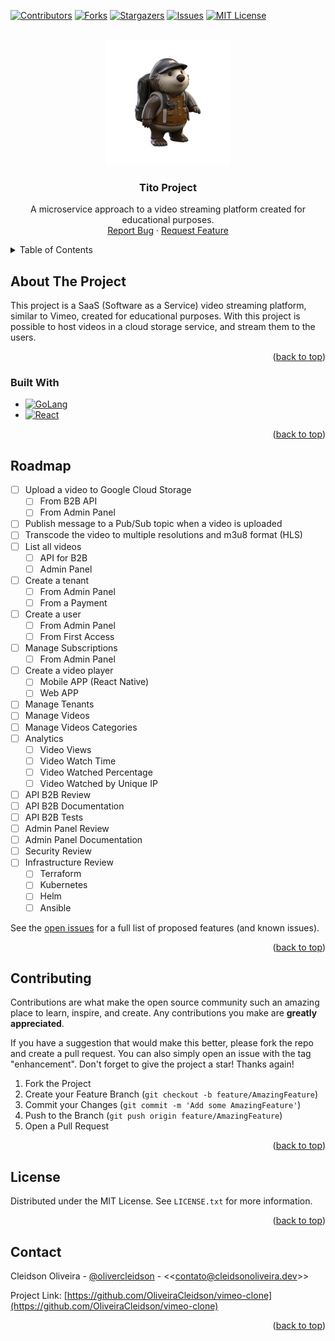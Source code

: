 <a name="readme-top"></a>

[![Contributors][contributors-shield]][contributors-url]
[![Forks][forks-shield]][forks-url]
[![Stargazers][stars-shield]][stars-url]
[![Issues][issues-shield]][issues-url]
[![MIT License][license-shield]][license-url]

<br />
<div align="center">
  <a href="https://github.com/OliveiraCleidson/vimeo-clone">
    <img src="./.github/assets/logo_video.webp" alt="Logo" width="200" height="200">
  </a>

<h3 align="center">Tito Project</h3>

  <p align="center">
    A microservice approach to a video streaming platform created for educational purposes.
    <br />
    <a href="https://github.com/OliveiraCleidson/vimeo-clone/issues">Report Bug</a>
    ·
    <a href="https://github.com/OliveiraCleidson/vimeo-clone/issues">Request Feature</a>
  </p>
</div>

<details>
  <summary>Table of Contents</summary>
  <ol>
    <li>
      <a href="#about-the-project">About The Project</a>
      <ul>
        <li><a href="#built-with">Built With</a></li>
      </ul>
    </li>
  </ol>
</details>

<!-- ABOUT THE PROJECT -->
## About The Project

This project is a SaaS (Software as a Service) video streaming platform, similar to Vimeo, created for educational purposes. With this project is possible to host videos in a cloud storage service, and stream them to the users.

<p align="right">(<a href="#readme-top">back to top</a>)</p>

### Built With

* [![GoLang][Golang]][Golang-url]
* [![React][React.js]][React-url]

<p align="right">(<a href="#readme-top">back to top</a>)</p>

<!-- ROADMAP -->
## Roadmap

* [ ] Upload a video to Google Cloud Storage
  * [ ] From B2B API
  * [ ] From Admin Panel
* [ ] Publish message to a Pub/Sub topic when a video is uploaded
* [ ] Transcode the video to multiple resolutions and m3u8 format (HLS)
* [ ] List all videos
  * [ ] API for B2B
  * [ ] Admin Panel
* [ ] Create a tenant
  * [ ] From Admin Panel
  * [ ] From a Payment
* [ ] Create a user
  * [ ] From Admin Panel
  * [ ] From First Access
* [ ] Manage Subscriptions
  * [ ] From Admin Panel
* [ ] Create a video player
  * [ ] Mobile APP (React Native)
  * [ ] Web APP
* [ ] Manage Tenants
* [ ] Manage Videos
* [ ] Manage Videos Categories
* [ ] Analytics
  * [ ] Video Views
  * [ ] Video Watch Time
  * [ ] Video Watched Percentage
  * [ ] Video Watched by Unique IP
* [ ] API B2B Review
* [ ] API B2B Documentation
* [ ] API B2B Tests
* [ ] Admin Panel Review
* [ ] Admin Panel Documentation
* [ ] Security Review
* [ ] Infrastructure Review
  * [ ] Terraform
  * [ ] Kubernetes
  * [ ] Helm
  * [ ] Ansible

See the [open issues](https://github.com/OliveiraCleidson/vimeo-clone/issues) for a full list of proposed features (and known issues).

<p align="right">(<a href="#readme-top">back to top</a>)</p>

<!-- CONTRIBUTING -->
## Contributing

Contributions are what make the open source community such an amazing place to learn, inspire, and create. Any contributions you make are **greatly appreciated**.

If you have a suggestion that would make this better, please fork the repo and create a pull request. You can also simply open an issue with the tag "enhancement".
Don't forget to give the project a star! Thanks again!

1. Fork the Project
2. Create your Feature Branch (`git checkout -b feature/AmazingFeature`)
3. Commit your Changes (`git commit -m 'Add some AmazingFeature'`)
4. Push to the Branch (`git push origin feature/AmazingFeature`)
5. Open a Pull Request

<p align="right">(<a href="#readme-top">back to top</a>)</p>

<!-- LICENSE -->
## License

Distributed under the MIT License. See `LICENSE.txt` for more information.

<p align="right">(<a href="#readme-top">back to top</a>)</p>

<!-- CONTACT -->
## Contact

Cleidson Oliveira - [@olivercleidson](https://twitter.com/olivercleidson) - <<<contato@cleidsonoliveira.dev>>>

Project Link: [https://github.com/OliveiraCleidson/vimeo-clone](https://github.com/OliveiraCleidson/vimeo-clone)

<p align="right">(<a href="#readme-top">back to top</a>)</p>

<!-- MARKDOWN LINKS & IMAGES -->
<!-- https://www.markdownguide.org/basic-syntax/#reference-style-links -->
[contributors-shield]: https://img.shields.io/github/contributors/github_username/repo_name.svg?style=for-the-badge
[contributors-url]: https://github.com/OliveiraCleidson/vimeo-clone/graphs/contributors
[forks-shield]: https://img.shields.io/github/forks/github_username/repo_name.svg?style=for-the-badge
[forks-url]: https://github.com/OliveiraCleidson/vimeo-clone/network/members
[stars-shield]: https://img.shields.io/github/stars/github_username/repo_name.svg?style=for-the-badge
[stars-url]: https://github.com/OliveiraCleidson/vimeo-clone/stargazers
[issues-shield]: https://img.shields.io/github/issues/github_username/repo_name.svg?style=for-the-badge
[issues-url]: https://github.com/OliveiraCleidson/vimeo-clone/issues
[license-shield]: https://img.shields.io/github/license/github_username/repo_name.svg?style=for-the-badge
[license-url]: https://github.com/OliveiraCleidson/vimeo-clone/blob/master/LICENSE.txt
[React.js]: https://img.shields.io/badge/React-20232A?style=for-the-badge&logo=react&logoColor=61DAFB
[React-url]: https://reactjs.org/
[Golang]: https://img.shields.io/badge/Go-00ADD8?style=for-the-badge&logo=go&logoColor=white
[Golang-url]: https://golang.org/
